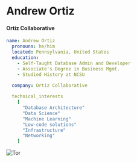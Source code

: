 # Andrew Ortiz 
#### Ortiz Collaborative

```yaml
name: Andrew Ortiz
  pronouns: he/him
  located: Pennsylvania, United States
  education:
    - Self-Taught Database Admin and Developer
    - Associate's Degree in Business Mgmt.
    - Studied History at NCSU
    
  company: Ortiz Collaborative

  technical_interests
    [
      "Database Architecture"
      "Data Science"
      "Machine Learning"
      "Low-code solutions"
      "Infrastructure"
      "Networking"
    ]  
```

![Tor](https://img.shields.io/badge/Tor-7D4698?style=for-the-badge&logo=Tor-Browser&logoColor=white)

